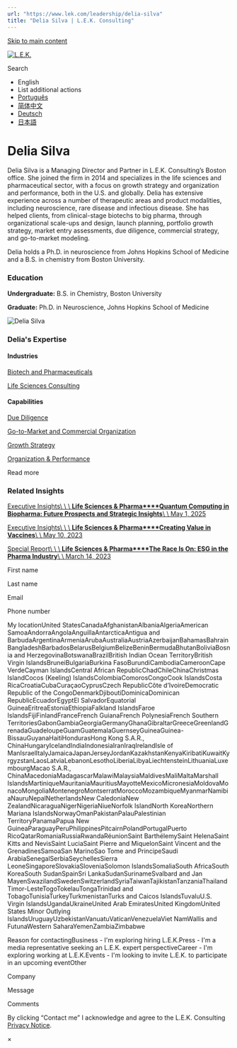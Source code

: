 ```yaml
---
url: "https://www.lek.com/leadership/delia-silva"
title: "Delia Silva | L.E.K. Consulting"
---
```


[Skip to main content](https://www.lek.com/leadership/delia-silva#main-content)

[![L.E.K.](https://www.lek.com/themes/lek/images/new-logo.svg)](https://www.lek.com/ "L.E.K.")

Search

- English
- List additional actions
- [Português](https://www.lek.com/pt-br/lek-brazil)
- [简体中文](https://www.lek.com/zh-hant/lek-china)
- [Deutsch](https://www.lek.com/de/lek-germany)
- [日本語](https://www.lek.com/ja/lek-japan)

# Delia Silva

Delia Silva is a Managing Director and Partner in L.E.K. Consulting’s Boston office. She joined the firm in 2014 and specializes in the life sciences and pharmaceutical sector, with a focus on growth strategy and organization and performance, both in the U.S. and globally. Delia has extensive experience across a number of therapeutic areas and product modalities, including neuroscience, rare disease and infectious disease. She has helped clients, from clinical-stage biotechs to big pharma, through organizational scale-ups and design, launch planning, portfolio growth strategy, market entry assessments, due diligence, commercial strategy, and go-to-market modeling.

Delia holds a Ph.D. in neuroscience from Johns Hopkins School of Medicine and a B.S. in chemistry from Boston University.

### Education

**Undergraduate:** B.S. in Chemistry, Boston University

**Graduate:** Ph.D. in Neuroscience, Johns Hopkins School of Medicine

![Delia Silva](https://www.lek.com/sites/default/files/profile-images/Delia-Silva_web.jpg)

### Delia's Expertise

#### Industries

[Biotech and Pharmaceuticals](https://www.lek.com/industries/life-sciences-pharma/biotech-pharmaceutical)

[Life Sciences Consulting](https://www.lek.com/industries/life-sciences-pharma)

#### Capabilities

[Due Diligence](https://www.lek.com/capabilities/mergers-acquisitions/due-diligence)

[Go-to-Market and Commercial Organization](https://www.lek.com/capabilities/marketing-and-sales/go-to-market-strategy)

[Growth Strategy](https://www.lek.com/capabilities/strategy/growth-strategy)

[Organization & Performance](https://www.lek.com/capabilities/organization-performance)

Read more

### Related Insights

[Executive Insights\\
\\
\\
**Life Sciences & Pharma****Quantum Computing in Biopharma: Future Prospects and Strategic Insights**\\
\\
May 1, 2025](https://www.lek.com/insights/hea/us/ei/quantum-computing-biopharma-future-prospects-and-strategic-insights)

[Executive Insights\\
\\
\\
**Life Sciences & Pharma****Creating Value in Vaccines**\\
\\
May 10, 2023](https://www.lek.com/insights/hea/us/ei/creating-value-vaccines)

[Special Report\\
\\
\\
**Life Sciences & Pharma****The Race Is On: ESG in the Pharma Industry**\\
\\
March 14, 2023](https://www.lek.com/insights/hea/eu/sr/race-esg-pharma-industry)

First name

Last name

Email

Phone number

My locationUnited StatesCanadaAfghanistanAlbaniaAlgeriaAmerican SamoaAndorraAngolaAnguillaAntarcticaAntigua and BarbudaArgentinaArmeniaArubaAustraliaAustriaAzerbaijanBahamasBahrainBangladeshBarbadosBelarusBelgiumBelizeBeninBermudaBhutanBoliviaBosnia and HerzegovinaBotswanaBrazilBritish Indian Ocean TerritoryBritish Virgin IslandsBruneiBulgariaBurkina FasoBurundiCambodiaCameroonCape VerdeCayman IslandsCentral African RepublicChadChileChinaChristmas IslandCocos (Keeling) IslandsColombiaComorosCongoCook IslandsCosta RicaCroatiaCubaCuraçaoCyprusCzech RepublicCôte d’IvoireDemocratic Republic of the CongoDenmarkDjiboutiDominicaDominican RepublicEcuadorEgyptEl SalvadorEquatorial GuineaEritreaEstoniaEthiopiaFalkland IslandsFaroe IslandsFijiFinlandFranceFrench GuianaFrench PolynesiaFrench Southern TerritoriesGabonGambiaGeorgiaGermanyGhanaGibraltarGreeceGreenlandGrenadaGuadeloupeGuamGuatemalaGuernseyGuineaGuinea-BissauGuyanaHaitiHondurasHong Kong S.A.R., ChinaHungaryIcelandIndiaIndonesiaIranIraqIrelandIsle of ManIsraelItalyJamaicaJapanJerseyJordanKazakhstanKenyaKiribatiKuwaitKyrgyzstanLaosLatviaLebanonLesothoLiberiaLibyaLiechtensteinLithuaniaLuxembourgMacao S.A.R., ChinaMacedoniaMadagascarMalawiMalaysiaMaldivesMaliMaltaMarshall IslandsMartiniqueMauritaniaMauritiusMayotteMexicoMicronesiaMoldovaMonacoMongoliaMontenegroMontserratMoroccoMozambiqueMyanmarNamibiaNauruNepalNetherlandsNew CaledoniaNew ZealandNicaraguaNigerNigeriaNiueNorfolk IslandNorth KoreaNorthern Mariana IslandsNorwayOmanPakistanPalauPalestinian TerritoryPanamaPapua New GuineaParaguayPeruPhilippinesPitcairnPolandPortugalPuerto RicoQatarRomaniaRussiaRwandaRéunionSaint BarthélemySaint HelenaSaint Kitts and NevisSaint LuciaSaint Pierre and MiquelonSaint Vincent and the GrenadinesSamoaSan MarinoSao Tome and PrincipeSaudi ArabiaSenegalSerbiaSeychellesSierra LeoneSingaporeSlovakiaSloveniaSolomon IslandsSomaliaSouth AfricaSouth KoreaSouth SudanSpainSri LankaSudanSurinameSvalbard and Jan MayenSwazilandSwedenSwitzerlandSyriaTaiwanTajikistanTanzaniaThailandTimor-LesteTogoTokelauTongaTrinidad and TobagoTunisiaTurkeyTurkmenistanTurks and Caicos IslandsTuvaluU.S. Virgin IslandsUgandaUkraineUnited Arab EmiratesUnited KingdomUnited States Minor Outlying IslandsUruguayUzbekistanVanuatuVaticanVenezuelaViet NamWallis and FutunaWestern SaharaYemenZambiaZimbabwe

Reason for contactingBusiness - I'm exploring hiring L.E.K.Press - I'm a media representative seeking an L.E.K. expert perspectiveCareer - I'm exploring working at L.E.K.Events - I'm looking to invite L.E.K. to participate in an upcoming eventOther

Company

Message

Comments

By clicking “Contact me” I acknowledge and agree to the L.E.K. Consulting [Privacy Notice](https://www.lek.com/lek-consulting-privacy-policy).

×